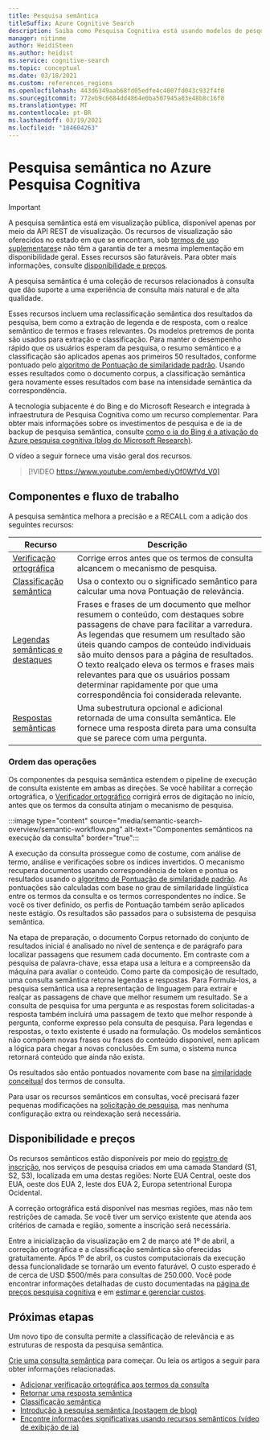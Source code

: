 ```yaml
---
title: Pesquisa semântica
titleSuffix: Azure Cognitive Search
description: Saiba como Pesquisa Cognitiva está usando modelos de pesquisa semântica de aprendizado profundo do Bing para tornar os resultados da pesquisa mais intuitivos.
manager: nitinme
author: HeidiSteen
ms.author: heidist
ms.service: cognitive-search
ms.topic: conceptual
ms.date: 03/18/2021
ms.custom: references_regions
ms.openlocfilehash: 443d6349aab68fd05edfe4c4007fd043c932f4f0
ms.sourcegitcommit: 772eb9c6684dd4864e0ba507945a83e48b8c16f0
ms.translationtype: MT
ms.contentlocale: pt-BR
ms.lasthandoff: 03/19/2021
ms.locfileid: "104604263"
---
```

# <a name="semantic-search-in-azure-cognitive-search"></a>Pesquisa semântica no Azure Pesquisa Cognitiva

> [!IMPORTANT]
> A pesquisa semântica está em visualização pública, disponível apenas por meio da API REST de visualização. Os recursos de visualização são oferecidos no estado em que se encontram, sob [termos de uso suplementares](https://azure.microsoft.com/support/legal/preview-supplemental-terms/)e não têm a garantia de ter a mesma implementação em disponibilidade geral. Esses recursos são faturáveis. Para obter mais informações, consulte [disponibilidade e preços](semantic-search-overview.md#availability-and-pricing).

A pesquisa semântica é uma coleção de recursos relacionados à consulta que dão suporte a uma experiência de consulta mais natural e de alta qualidade. 

Esses recursos incluem uma reclassificação semântica dos resultados da pesquisa, bem como a extração de legenda e de resposta, com o realce semântico de termos e frases relevantes. Os modelos pretremos de ponta são usados para extração e classificação. Para manter o desempenho rápido que os usuários esperam da pesquisa, o resumo semântico e a classificação são aplicados apenas aos primeiros 50 resultados, conforme pontuado pelo [algoritmo de Pontuação de similaridade padrão](index-similarity-and-scoring.md#similarity-ranking-algorithms). Usando esses resultados como o documento corpus, a classificação semântica gera novamente esses resultados com base na intensidade semântica da correspondência.

A tecnologia subjacente é do Bing e do Microsoft Research e integrada à infraestrutura de Pesquisa Cognitiva como um recurso complementar. Para obter mais informações sobre os investimentos de pesquisa e de ia de backup de pesquisa semântica, consulte [como o ia do Bing é a ativação do Azure pesquisa cognitiva (blog do Microsoft Research)](https://www.microsoft.com/research/blog/the-science-behind-semantic-search-how-ai-from-bing-is-powering-azure-cognitive-search/).

O vídeo a seguir fornece uma visão geral dos recursos.

> [!VIDEO https://www.youtube.com/embed/yOf0WfVd_V0]

## <a name="components-and-workflow"></a>Componentes e fluxo de trabalho

A pesquisa semântica melhora a precisão e a RECALL com a adição dos seguintes recursos:

| Recurso | Descrição |
|---------|-------------|
| [Verificação ortográfica](speller-how-to-add.md) | Corrige erros antes que os termos de consulta alcancem o mecanismo de pesquisa. |
| [Classificação semântica](semantic-ranking.md) | Usa o contexto ou o significado semântico para calcular uma nova Pontuação de relevância. |
| [Legendas semânticas e destaques](semantic-how-to-query-request.md) | Frases e frases de um documento que melhor resumem o conteúdo, com destaques sobre passagens de chave para facilitar a varredura. As legendas que resumem um resultado são úteis quando campos de conteúdo individuais são muito densos para a página de resultados. O texto realçado eleva os termos e frases mais relevantes para que os usuários possam determinar rapidamente por que uma correspondência foi considerada relevante. |
| [Respostas semânticas](semantic-answers.md) | Uma subestrutura opcional e adicional retornada de uma consulta semântica. Ele fornece uma resposta direta para uma consulta que se parece com uma pergunta. |

### <a name="order-of-operations"></a>Ordem das operações

Os componentes da pesquisa semântica estendem o pipeline de execução de consulta existente em ambas as direções. Se você habilitar a correção ortográfica, o [Verificador ortográfico](speller-how-to-add.md) corrigirá erros de digitação no início, antes que os termos da consulta atinjam o mecanismo de pesquisa.

:::image type="content" source="media/semantic-search-overview/semantic-workflow.png" alt-text="Componentes semânticos na execução da consulta" border="true":::

A execução da consulta prossegue como de costume, com análise de termo, análise e verificações sobre os índices invertidos. O mecanismo recupera documentos usando correspondência de token e pontua os resultados usando o [algoritmo de Pontuação de similaridade padrão](index-similarity-and-scoring.md#similarity-ranking-algorithms). As pontuações são calculadas com base no grau de similaridade lingüística entre os termos da consulta e os termos correspondentes no índice. Se você os tiver definido, os perfis de Pontuação também serão aplicados neste estágio. Os resultados são passados para o subsistema de pesquisa semântica.

Na etapa de preparação, o documento Corpus retornado do conjunto de resultados inicial é analisado no nível de sentença e de parágrafo para localizar passagens que resumem cada documento. Em contraste com a pesquisa de palavra-chave, essa etapa usa a leitura e a compreensão da máquina para avaliar o conteúdo. Como parte da composição de resultado, uma consulta semântica retorna legendas e respostas. Para Formula-los, a pesquisa semântica usa a representação de linguagem para extrair e realçar as passagens de chave que melhor resumem um resultado. Se a consulta de pesquisa for uma pergunta e as respostas forem solicitadas-a resposta também incluirá uma passagem de texto que melhor responde à pergunta, conforme expresso pela consulta de pesquisa. Para legendas e respostas, o texto existente é usado na formulação. Os modelos semânticos não compõem novas frases ou frases do conteúdo disponível, nem aplicam a lógica para chegar a novas conclusões. Em suma, o sistema nunca retornará conteúdo que ainda não exista.

Os resultados são então pontuados novamente com base na [similaridade conceitual](semantic-ranking.md) dos termos de consulta.

Para usar os recursos semânticos em consultas, você precisará fazer pequenas modificações na [solicitação de pesquisa](semantic-how-to-query-request.md), mas nenhuma configuração extra ou reindexação será necessária.

## <a name="availability-and-pricing"></a>Disponibilidade e preços

Os recursos semânticos estão disponíveis por meio do [registro de inscrição](https://aka.ms/SemanticSearchPreviewSignup), nos serviços de pesquisa criados em uma camada Standard (S1, S2, S3), localizada em uma destas regiões: Norte EUA Central, oeste dos EUA, oeste dos EUA 2, leste dos EUA 2, Europa setentrional Europa Ocidental. 

A correção ortográfica está disponível nas mesmas regiões, mas não tem restrições de camada. Se você tiver um serviço existente que atenda aos critérios de camada e região, somente a inscrição será necessária.

Entre a inicialização da visualização em 2 de março até 1º de abril, a correção ortográfica e a classificação semântica são oferecidas gratuitamente. Após 1º de abril, os custos computacionais da execução dessa funcionalidade se tornarão um evento faturável. O custo esperado é de cerca de USD $500/mês para consultas de 250.000. Você pode encontrar informações detalhadas de custo documentadas na [página de preços pesquisa cognitiva](https://azure.microsoft.com/pricing/details/search/) e em [estimar e gerenciar custos](search-sku-manage-costs.md).

## <a name="next-steps"></a>Próximas etapas

Um novo tipo de consulta permite a classificação de relevância e as estruturas de resposta da pesquisa semântica.

[Crie uma consulta semântica](semantic-how-to-query-request.md) para começar. Ou leia os artigos a seguir para obter informações relacionadas.

+ [Adicionar verificação ortográfica aos termos da consulta](speller-how-to-add.md)
+ [Retornar uma resposta semântica](semantic-answers.md)
+ [Classificação semântica](semantic-ranking.md)
+ [Introdução à pesquisa semântica (postagem de blog)](https://techcommunity.microsoft.com/t5/azure-ai/introducing-semantic-search-bringing-more-meaningful-results-to/ba-p/2175636)
+ [Encontre informações significativas usando recursos semânticos (vídeo de exibição de ia)](https://channel9.msdn.com/Shows/AI-Show/Find-meaningful-insights-using-semantic-capabilities-in-Azure-Cognitive-Search)